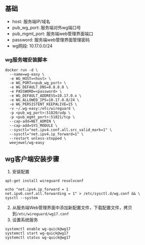 ## 基础

- host: 服务端IP/域名
- pub_wg_port: 服务端对外wg端口号
- pub_mgmt_port: 服务端web管理界面端口
- password: 服务端web管理界面管理密码
- wg网段: 10.17.0.0/24

### wg服务端安装脚本
```
docker run -d \
  --name=wg-easy \
  -e WG_HOST=<host> \
  -e WG_PORT=<pub_wg_port> \
  -e WG_DEFAULT_DNS=8.8.8.8 \
  -e PASSWORD=<password> \
  -e WG_DEFAULT_ADDRESS=10.17.0.x \
  -e WG_ALLOWED_IPS=10.17.0.0/24 \
  -e WG_PERSISTENT_KEEPALIVE=15 \
  -v ~/.wg-easy:/etc/wireguard \
  -p <pub_wg_port>:51820/udp \
  -p <pub_mgmt_port>:51821/tcp \
  --cap-add=NET_ADMIN \
  --cap-add=SYS_MODULE \
  --sysctl="net.ipv4.conf.all.src_valid_mark=1" \
  --sysctl="net.ipv4.ip_forward=1" \
  --restart unless-stopped \
  weejewel/wg-easy
```
## wg客户端安装步骤
1. 安装配置
```
apt-get install wireguard resolvconf

echo "net.ipv4.ip_forward = 1
net.ipv6.conf.all.forwarding = 1" > /etc/sysctl.d/wg.conf && \
sysctl --system
```
2. 从服务端Web管理界面中添加新配置文件，下载配置文件，拷贝到`/etc/wireguard/wg17.conf`
3. 设置系统服务
```
systemctl enable wg-quick@wg17
systemctl start wg-quick@wg17
systemctl status wg-quick@wg17
```